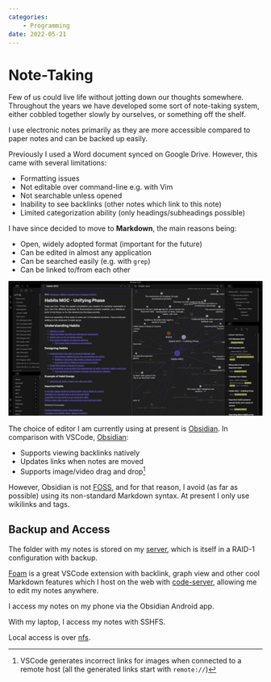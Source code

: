 ```yaml
---
categories:
    - Programming
date: 2022-05-21
---
```


# Note-Taking

Few of us could live life without jotting down our thoughts somewhere. Throughout the years we have developed some sort of note-taking system, either cobbled together slowly by ourselves, or something off the shelf.

I use electronic notes primarily as they are more accessible compared to paper notes and can be backed up easily.

Previously I used a Word document synced on Google Drive. However, this came with several limitations:

<!-- more -->

-   Formatting issues
-   Not editable over command-line e.g. with Vim
-   Not searchable unless opened
-   Inability to see backlinks (other notes which link to this note)
-   Limited categorization ability (only headings/subheadings possible)

I have since decided to move to **Markdown**, the main reasons being:

-   Open, widely adopted format (important for the future)
-   Can be edited in almost any application
-   Can be searched easily (e.g. with `grep`)
-   Can be linked to/from each other

![](../../static/images/2022-05-21/obsidian.jpg)

The choice of editor I am currently using at present is [Obsidian][obsidian]. In comparison with VSCode, [Obsidian][obsidian]:

-   Supports viewing backlinks natively
-   Updates links when notes are moved
-   Supports image/video drag and drop[^vscode-drag]

However, Obsidian is not [FOSS][foss], and for that reason, I avoid (as far as possible) using its non-standard Markdown syntax. At present I only use wikilinks and tags.

## Backup and Access

The folder with my notes is stored on my [server](2022-05-22-my-self-hosting-journey.md), which is itself in a RAID-1 configuration with backup.

[Foam][foam] is a great VSCode extension with backlink, graph view and other cool Markdown features which I host on the web with [code-server][code-server], allowing me to edit my notes anywhere.

I access my notes on my phone via the Obsidian Android app.

With my laptop, I access my notes with SSHFS.

Local access is over [nfs](2022-05-22-my-self-hosting-journey.md#storage-and-backup).

[foss]: https://en.wikipedia.org/wiki/Free_and_open-source_software
[code-server]: https://github.com/coder/code-server
[foam]: https://github.com/foambubble/foam
[obsidian]: https://obsidian.md/

[^vscode-drag]: VSCode generates incorrect links for images when connected to a remote host (all the generated links start with `remote://`)
